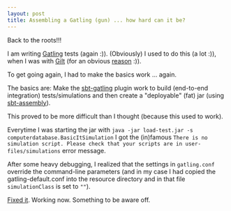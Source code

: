 ```yaml
---
layout: post
title: Assembling a Gatling (gun) ... how hard can it be?
---
```

Back to the roots!!!

I am writing [Gatling](https://gatling.io/) tests (again :)). (Obviously) I used to do this (a lot :)), when I was with [Gilt](https://www.gilt.com) (for an obvious [reason](https://flic.kr/p/aSfJyx) :)).

To get going again, I had to make the basics work ... again.

The basics are: Make the [sbt-gatling](https://github.com/gatling/gatling-sbt) plugin work to build (end-to-end integration) tests/simulations and then create a "deployable" (fat) jar (using [sbt-assembly](https://github.com/sbt/sbt-assembly)).

This proved to be more difficult than I thought (because this used to work).

Everytime I was starting the jar with `java -jar load-test.jar -s computerdatabase.BasicItSimulation` I got the (in)famous `There is no simulation script. Please check that your scripts are in user-files/simulations` error message.

After some heavy debugging, I realized that the settings in `gatling.conf` override the command-line parameters (and in my case I had copied the gatling-default.conf into the resource directory and in that file `simulationClass` is set to `""`).

[Fixed it](https://github.com/rolandtritsch/gatling-load-testing). Working now. Something to be aware off.